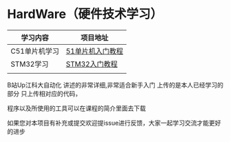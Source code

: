 # HardWare（硬件技术学习）
| 学习内容      | 项目地址                                                     |
| ------------- | ------------------------------------------------------------ |
| C51单片机学习 | [51单片机入门教程](https://www.bilibili.com/video/BV1Mb411e7re/) |
| STM32学习     | [STM32入门教程](https://www.bilibili.com/video/BV1th411z7sn/) |
|               |                                                              |

B站Up江科大自动化 讲述的非常详细,非常适合新手入门 上传的是本人已经学习的部分 只上传相对应的代码，

程序以及所使用的工具可以在课程的简介里面去下载



如果您对本项目有补充或提交欢迎提issue进行反馈，大家一起学习交流才能更好的进步

